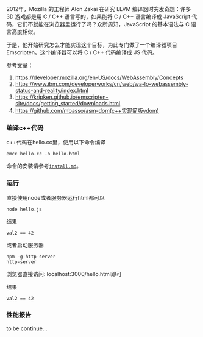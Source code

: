 2012年，Mozilla 的工程师 Alon Zakai 在研究 LLVM 编译器时突发奇想：许多 3D 游戏都是用 C / C++ 语言写的，如果能将 C / C++ 语言编译成 JavaScript 代码，它们不就能在浏览器里运行了吗？众所周知，JavaScript 的基本语法与 C 语言高度相似。

于是，他开始研究怎么才能实现这个目标，为此专门做了一个编译器项目 Emscripten。这个编译器可以将 C / C++ 代码编译成 JS 代码。

参考文章：
1. https://developer.mozilla.org/en-US/docs/WebAssembly/Concepts
2. https://www.ibm.com/developerworks/cn/web/wa-lo-webassembly-status-and-reality/index.html
3. https://kripken.github.io/emscripten-site/docs/getting_started/downloads.html
4. https://github.com/mbasso/asm-dom(c++实现简版vdom)

### 编译c++代码
c++代码在hello.cc里，使用以下命令编译

```
emcc hello.cc -o hello.html
```

命令的安装请参考<a href="https://github.com/antgod/webassembly/blob/master/install.md">`install.md`</a>。

### 运行
直接使用node或者服务器运行html都可以
```
node hello.js
```

结果
```
val2 == 42
```

或者启动服务器
```
npm -g http-server
http-server
```

浏览器直接访问: localhost:3000/hello.html即可

结果
```
val2 == 42
```

### 性能报告
to be continue...